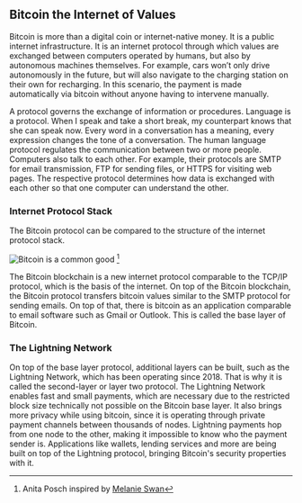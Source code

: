## Bitcoin the Internet of Values

Bitcoin is more than a digital coin or internet-native money. It is a public internet infrastructure. It is an internet protocol through which values are exchanged between computers operated by humans, but also by autonomous machines themselves. For example, cars won’t only drive autonomously in the future, but will also navigate to the charging station on their own for recharging. In this scenario, the payment is made automatically via bitcoin without anyone having to intervene manually.

A protocol governs the exchange of information or procedures. Language is a protocol. When I speak and take a short break, my counterpart knows that she can speak now. Every word in a conversation has a meaning, every expression changes the tone of a conversation. The human language protocol regulates the communication between two or more people. Computers also talk to each other. For example, their protocols are SMTP for email transmission, FTP for sending files, or HTTPS for visiting web pages. The respective protocol determines how data is exchanged with each other so that one computer can understand the other.

### Internet Protocol Stack
The Bitcoin protocol can be compared to the structure of the internet protocol stack.

![Bitcoin is a common good](assets/_Bitcoin-protocol.png) [^23]

The Bitcoin blockchain is a new internet protocol comparable to the TCP/IP protocol, which is the basis of the internet. On top of the Bitcoin blockchain, the Bitcoin protocol transfers bitcoin values similar to the SMTP protocol for sending emails. On top of that, there is bitcoin as an application comparable to email software such as Gmail or Outlook. This is called the base layer of Bitcoin.

### The Lightning Network

On top of the base layer protocol, additional layers can be built, such as the Lightning Network, which has been operating since 2018. That is why it is called the second-layer or layer two protocol. The Lightning Network enables fast and small payments, which are necessary due to the restricted block size technically not possible on the Bitcoin base layer. It also brings more privacy while using bitcoin, since it is operating through private payment channels between thousands of nodes. Lightning payments hop from one node to the other, making it impossible to know who the payment sender is. Applications like wallets, lending services and more are being built on top of the Lightning protocol, bringing Bitcoin's security properties with it. 

[^23]: Anita Posch inspired by [Melanie Swan](https://www.slideshare.net/lablogga/bitcoin-and-blockchain-explained-cryptocitizen-smartnetwork-trust)
